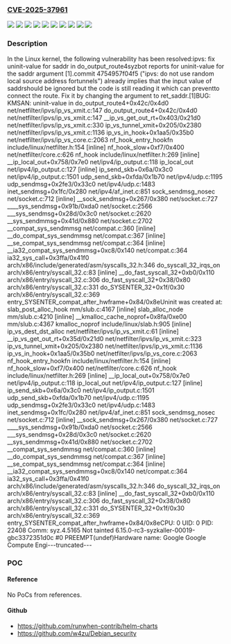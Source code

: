 ### [CVE-2025-37961](https://cve.mitre.org/cgi-bin/cvename.cgi?name=CVE-2025-37961)
![](https://img.shields.io/static/v1?label=Product&message=Linux&color=blue)
![](https://img.shields.io/static/v1?label=Version&message=&color=brightgreen)
![](https://img.shields.io/static/v1?label=Version&message=212c45ac20229c1752dd56fa38e9a8d57127974b%20&color=brightgreen)
![](https://img.shields.io/static/v1?label=Version&message=2f0c79dd1e9d55a279b0a8e363717b7a896fe7b4%20&color=brightgreen)
![](https://img.shields.io/static/v1?label=Version&message=4.2%20&color=brightgreen)
![](https://img.shields.io/static/v1?label=Version&message=4754957f04f5f368792a0eb7dab0ae89fb93dcfd%20&color=brightgreen)
![](https://img.shields.io/static/v1?label=Version&message=cc2b6a186da7580d4557e7175c5ab4b18d9a57f0%20&color=brightgreen)
![](https://img.shields.io/static/v1?label=Version&message=e89e653311ac2c9f37ceb778212ae4dbe1104091%20&color=brightgreen)
![](https://img.shields.io/static/v1?label=Version&message=f1d62fb20245bc89d6ba93d829763450250a592b%20&color=brightgreen)
![](https://img.shields.io/static/v1?label=Vulnerability&message=n%2Fa&color=blue)

### Description

In the Linux kernel, the following vulnerability has been resolved:ipvs: fix uninit-value for saddr in do_output_route4syzbot reports for uninit-value for the saddr argument [1].commit 4754957f04f5 ("ipvs: do not use random local source address fortunnels") already implies that the input value of saddrshould be ignored but the code is still reading it which can preventto connect the route. Fix it by changing the argument to ret_saddr.[1]BUG: KMSAN: uninit-value in do_output_route4+0x42c/0x4d0 net/netfilter/ipvs/ip_vs_xmit.c:147 do_output_route4+0x42c/0x4d0 net/netfilter/ipvs/ip_vs_xmit.c:147 __ip_vs_get_out_rt+0x403/0x21d0 net/netfilter/ipvs/ip_vs_xmit.c:330 ip_vs_tunnel_xmit+0x205/0x2380 net/netfilter/ipvs/ip_vs_xmit.c:1136 ip_vs_in_hook+0x1aa5/0x35b0 net/netfilter/ipvs/ip_vs_core.c:2063 nf_hook_entry_hookfn include/linux/netfilter.h:154 [inline] nf_hook_slow+0xf7/0x400 net/netfilter/core.c:626 nf_hook include/linux/netfilter.h:269 [inline] __ip_local_out+0x758/0x7e0 net/ipv4/ip_output.c:118 ip_local_out net/ipv4/ip_output.c:127 [inline] ip_send_skb+0x6a/0x3c0 net/ipv4/ip_output.c:1501 udp_send_skb+0xfda/0x1b70 net/ipv4/udp.c:1195 udp_sendmsg+0x2fe3/0x33c0 net/ipv4/udp.c:1483 inet_sendmsg+0x1fc/0x280 net/ipv4/af_inet.c:851 sock_sendmsg_nosec net/socket.c:712 [inline] __sock_sendmsg+0x267/0x380 net/socket.c:727 ____sys_sendmsg+0x91b/0xda0 net/socket.c:2566 ___sys_sendmsg+0x28d/0x3c0 net/socket.c:2620 __sys_sendmmsg+0x41d/0x880 net/socket.c:2702 __compat_sys_sendmmsg net/compat.c:360 [inline] __do_compat_sys_sendmmsg net/compat.c:367 [inline] __se_compat_sys_sendmmsg net/compat.c:364 [inline] __ia32_compat_sys_sendmmsg+0xc8/0x140 net/compat.c:364 ia32_sys_call+0x3ffa/0x41f0 arch/x86/include/generated/asm/syscalls_32.h:346 do_syscall_32_irqs_on arch/x86/entry/syscall_32.c:83 [inline] __do_fast_syscall_32+0xb0/0x110 arch/x86/entry/syscall_32.c:306 do_fast_syscall_32+0x38/0x80 arch/x86/entry/syscall_32.c:331 do_SYSENTER_32+0x1f/0x30 arch/x86/entry/syscall_32.c:369 entry_SYSENTER_compat_after_hwframe+0x84/0x8eUninit was created at: slab_post_alloc_hook mm/slub.c:4167 [inline] slab_alloc_node mm/slub.c:4210 [inline] __kmalloc_cache_noprof+0x8fa/0xe00 mm/slub.c:4367 kmalloc_noprof include/linux/slab.h:905 [inline] ip_vs_dest_dst_alloc net/netfilter/ipvs/ip_vs_xmit.c:61 [inline] __ip_vs_get_out_rt+0x35d/0x21d0 net/netfilter/ipvs/ip_vs_xmit.c:323 ip_vs_tunnel_xmit+0x205/0x2380 net/netfilter/ipvs/ip_vs_xmit.c:1136 ip_vs_in_hook+0x1aa5/0x35b0 net/netfilter/ipvs/ip_vs_core.c:2063 nf_hook_entry_hookfn include/linux/netfilter.h:154 [inline] nf_hook_slow+0xf7/0x400 net/netfilter/core.c:626 nf_hook include/linux/netfilter.h:269 [inline] __ip_local_out+0x758/0x7e0 net/ipv4/ip_output.c:118 ip_local_out net/ipv4/ip_output.c:127 [inline] ip_send_skb+0x6a/0x3c0 net/ipv4/ip_output.c:1501 udp_send_skb+0xfda/0x1b70 net/ipv4/udp.c:1195 udp_sendmsg+0x2fe3/0x33c0 net/ipv4/udp.c:1483 inet_sendmsg+0x1fc/0x280 net/ipv4/af_inet.c:851 sock_sendmsg_nosec net/socket.c:712 [inline] __sock_sendmsg+0x267/0x380 net/socket.c:727 ____sys_sendmsg+0x91b/0xda0 net/socket.c:2566 ___sys_sendmsg+0x28d/0x3c0 net/socket.c:2620 __sys_sendmmsg+0x41d/0x880 net/socket.c:2702 __compat_sys_sendmmsg net/compat.c:360 [inline] __do_compat_sys_sendmmsg net/compat.c:367 [inline] __se_compat_sys_sendmmsg net/compat.c:364 [inline] __ia32_compat_sys_sendmmsg+0xc8/0x140 net/compat.c:364 ia32_sys_call+0x3ffa/0x41f0 arch/x86/include/generated/asm/syscalls_32.h:346 do_syscall_32_irqs_on arch/x86/entry/syscall_32.c:83 [inline] __do_fast_syscall_32+0xb0/0x110 arch/x86/entry/syscall_32.c:306 do_fast_syscall_32+0x38/0x80 arch/x86/entry/syscall_32.c:331 do_SYSENTER_32+0x1f/0x30 arch/x86/entry/syscall_32.c:369 entry_SYSENTER_compat_after_hwframe+0x84/0x8eCPU: 0 UID: 0 PID: 22408 Comm: syz.4.5165 Not tainted 6.15.0-rc3-syzkaller-00019-gbc3372351d0c #0 PREEMPT(undef)Hardware name: Google Google Compute Engi---truncated---

### POC

#### Reference
No PoCs from references.

#### Github
- https://github.com/runwhen-contrib/helm-charts
- https://github.com/w4zu/Debian_security

